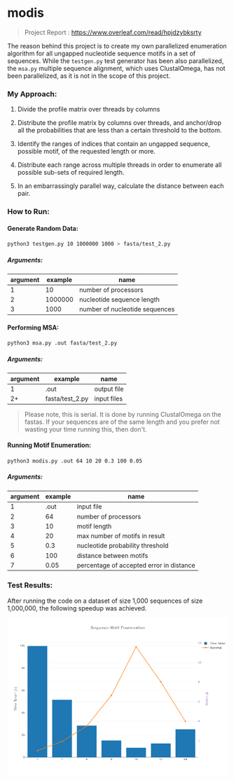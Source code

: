 # modis

> Project Report : https://www.overleaf.com/read/hpjdzybksrty

The reason behind this project is to create my own parallelized enumeration algorithm for all ungapped nucleotide sequence motifs in a set of sequences.
While the `testgen.py` test generator has been also parallelized, the `msa.py` multiple sequence alignment, which uses ClustalOmega, has not been parallelized, as it is not in the scope of this project.

### My Approach:
1. Divide the profile matrix over threads by columns
 
2. Distribute the profile matrix by columns over threads, and anchor/drop all the probabilities that are less than a certain threshold to the bottom.
 
3. Identify the ranges of indices that contain an ungapped sequence, possible motif, of the requested length or more.
 
4. Distribute each range across multiple threads in order to enumerate all possible sub-sets of required length.
 
5. In an embarrassingly parallel way, calculate the distance between each pair.


### How to Run:

#### Generate Random Data:
```bash
python3 testgen.py 10 1000000 1000 > fasta/test_2.py
```
##### Arguments:
argument | example | name
-------- | -------- | --------
1 | 10 | number of processors
2 | 1000000 | nucleotide sequence length
3 | 1000 | number of nucleotide sequences

#### Performing MSA:
```bash
python3 msa.py .out fasta/test_2.py
```
##### Arguments:
argument | example | name
-------- | -------- | --------
1 | .out | output file
2+ | fasta/test_2.py | input files

> Please note, this is serial. It is done by running ClustalOmega on the fastas. If your sequences are of the same length and you prefer not wasting your time running this, then don't.

#### Running Motif Enumeration:
```bash
python3 modis.py .out 64 10 20 0.3 100 0.05
```
##### Arguments:
argument | example | name
-------- | -------- | --------
1 | .out | input file
2 | 64 | number of processors
3 | 10 | motif length
4 | 20 | max number of motifs in result
5 | 0.3 | nucleotide probability threshold
6 | 100 | distance between motifs
7 | 0.05 | percentage of accepted error in distance

### Test Results:

After running the code on a dataset of size 1,000 sequences of size 1,000,000, the following speedup was achieved.

![Sequence Motif Enumeration](https://raw.githubusercontent.com/nizarmah/modis/master/sequence-motif-enumeration-testresults.png)
